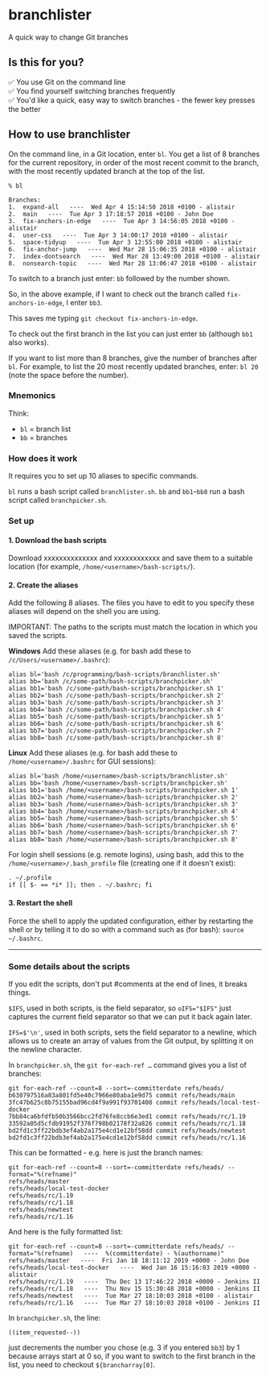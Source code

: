 # branchlister
A quick way to change Git branches

## Is this for you?
✅ You use Git on the command line<br>
✅ You find yourself switching branches frequently<br>
✅ You'd like a quick, easy way to switch branches - the fewer key presses the better

## How to use branchlister
On the command line, in a Git location, enter `bl`.
You get a list of 8 branches for the current repository, in order of the most recent commit to the branch, 
with the most recently updated branch at the top of the list.

```
% bl

Branches:
1.  expand-all   ----  Wed Apr 4 15:14:50 2018 +0100 - alistair
2.  main   ----  Tue Apr 3 17:18:57 2018 +0100 - John Doe
3.  fix-anchors-in-edge   ----  Tue Apr 3 14:56:05 2018 +0100 - alistair
4.  user-css   ----  Tue Apr 3 14:00:17 2018 +0100 - alistair
5.  space-tidyup   ----  Tue Apr 3 12:55:00 2018 +0100 - alistair
6.  fix-anchor-jump   ----  Wed Mar 28 15:06:35 2018 +0100 - alistair
7.  index-dontsearch   ----  Wed Mar 28 13:49:00 2018 +0100 - alistair
8.  nonsearch-topic   ----  Wed Mar 28 13:06:47 2018 +0100 - alistair
```

To switch to a branch just enter: `bb` followed by the number shown.

So, in the above example, if I want to check out the branch called `fix-anchors-in-edge`, 
I enter `bb3`.

This saves me typing `git checkout fix-anchors-in-edge`.

To check out the first branch in the list you can just enter `bb` (although `bb1` also works).

If you want to list more than 8 branches, give the number of branches after `bl`. 
For example, to list the 20 most recently updated branches, enter: `bl 20` (note the space before the number).

### Mnemonics

Think:
* `bl` = branch list
* `bb` = branches

### How does it work

It requires you to set up 10 aliases to specific commands.

`bl` runs a bash script called `branchlister.sh`. 
`bb` and `bb1`&ndash;`bb8` run a bash script called `branchpicker.sh`.

### Set up

#### 1. Download the bash scripts

Download xxxxxxxxxxxxxx and xxxxxxxxxxxx and save them to a suitable location (for example, `/home/<username>/bash-scripts/`).

#### 2. Create the aliases

Add the following 8 aliases. The files you have to edit to you specify these aliases will depend on the shell you are using.

IMPORTANT: The paths to the scripts must match the location in which you saved the scripts.

**Windows**
Add these aliases (e.g. for bash add these to `/c/Users/<username>/.bashrc`):
```
alias bl='bash /c/programming/bash-scripts/branchlister.sh'
alias bb='bash /c/some-path/bash-scripts/branchpicker.sh'
alias bb1='bash /c/some-path/bash-scripts/branchpicker.sh 1'
alias bb2='bash /c/some-path/bash-scripts/branchpicker.sh 2'
alias bb3='bash /c/some-path/bash-scripts/branchpicker.sh 3'
alias bb4='bash /c/some-path/bash-scripts/branchpicker.sh 4'
alias bb5='bash /c/some-path/bash-scripts/branchpicker.sh 5'
alias bb6='bash /c/some-path/bash-scripts/branchpicker.sh 6'
alias bb7='bash /c/some-path/bash-scripts/branchpicker.sh 7'
alias bb8='bash /c/some-path/bash-scripts/branchpicker.sh 8'
```

**Linux**
Add these aliases (e.g. for bash add these to `/home/<username>/.bashrc` for GUI sessions):
```
alias bl='bash /home/<username>/bash-scripts/branchlister.sh'
alias bb='bash /home/<username>/bash-scripts/branchpicker.sh'
alias bb1='bash /home/<username>/bash-scripts/branchpicker.sh 1'
alias bb2='bash /home/<username>/bash-scripts/branchpicker.sh 2'
alias bb3='bash /home/<username>/bash-scripts/branchpicker.sh 3'
alias bb4='bash /home/<username>/bash-scripts/branchpicker.sh 4'
alias bb5='bash /home/<username>/bash-scripts/branchpicker.sh 5'
alias bb6='bash /home/<username>/bash-scripts/branchpicker.sh 6'
alias bb7='bash /home/<username>/bash-scripts/branchpicker.sh 7'
alias bb8='bash /home/<username>/bash-scripts/branchpicker.sh 8'
```
  
For login shell sessions (e.g. remote logins), using bash, 
add this to the `/home/<username>/.bash_profile` file (creating one if it doesn't exist):
```
. ~/.profile
if [[ $- == *i* ]]; then . ~/.bashrc; fi
```

#### 3. Restart the shell

Force the shell to apply the updated configuration, either by restarting the shell
or by telling it to do so with a command such as (for bash): `source ~/.bashrc`.

<hr>

### Some details about the scripts

If you edit the scripts, don't put #comments at the end of lines, it breaks things.

`$IFS`, used in both scripts, is the field separator, so `oIFS="$IFS"` just captures the current field separator so that we can put it back again later.

`IFS=$'\n'`, used in both scripts, sets the field separator to a newline, which allows us to create an array of values from the Git output, by splitting it on the newline character.

In `branchpicker.sh`, the `git for-each-ref …` command gives you a list of branches:
```
git for-each-ref --count=8 --sort=-committerdate refs/heads/
b630797516a83a801fd5e40c7966e80aba1e9d75 commit	refs/heads/main
3fc47b625c8b75155bad96cd4f9a991f93701408 commit	refs/heads/local-test-docker
7bb84ca6bfdfb50b3566bcc2fd76fe8ccb6e3ed1 commit	refs/heads/rc/1.19
33592a05d5cfdb91952f376f798b02178f32a826 commit	refs/heads/rc/1.18
bd2fd1c3ff22bdb3ef4ab2a175e4cd1e12bf58dd commit	refs/heads/newtest
bd2fd1c3ff22bdb3ef4ab2a175e4cd1e12bf58dd commit	refs/heads/rc/1.16
```  
This can be formatted - e.g. here is just the branch names:
```
git for-each-ref --count=8 --sort=-committerdate refs/heads/ --format="%(refname)"
refs/heads/master
refs/heads/local-test-docker
refs/heads/rc/1.19
refs/heads/rc/1.18
refs/heads/newtest
refs/heads/rc/1.16
```
And here is the fully formatted list:
```
git for-each-ref --count=8 --sort=-committerdate refs/heads/ --format="%(refname)   ----  %(committerdate) - %(authorname)"
refs/heads/master   ----  Fri Jan 18 18:11:12 2019 +0000 - John Doe
refs/heads/local-test-docker   ----  Wed Jan 16 15:16:03 2019 +0000 - alistair
refs/heads/rc/1.19   ----  Thu Dec 13 17:46:22 2018 +0000 - Jenkins II
refs/heads/rc/1.18   ----  Thu Nov 15 15:30:48 2018 +0000 - Jenkins II
refs/heads/newtest   ----  Tue Mar 27 18:10:03 2018 +0100 - alistair
refs/heads/rc/1.16   ----  Tue Mar 27 18:10:03 2018 +0100 - Jenkins II
```

In `branchpicker.sh`, the line:
```
((item_requested--))
```
just decrements the number you chose (e.g. 3 if you entered `bb3`) by 1 because arrays start at 0 
so, if you want to switch to the first branch in the list, you need to checkout `${brancharray[0]`.
